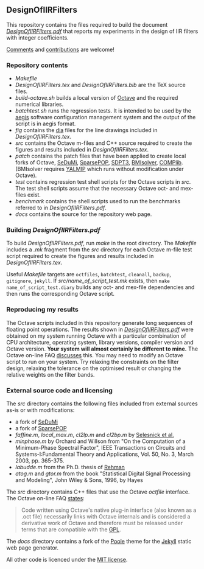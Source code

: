## DesignOfIIRFilters
This repository contains the files required to build the document
[*DesignOfIIRFilters.pdf*](docs/public/DesignOfIIRFilters.pdf) that
reports my experiments in the design of IIR filters with integer coefficients.

[Comments](mailto:designofiirfilters@gmail.com) and
[contributions](https://github.com/robertgj/DesignOfIIRFilters/pulls) are
welcome!

### Repository contents
* *Makefile*
* *DesignOfIIRFilters.tex* and *DesignOfIIRFilters.bib* are the TeX source
  files.
* *build-octave.sh* builds a local version of
  [Octave](https://www.gnu.org/software/octave) and the required numerical
  libraries. 
* *batchtest.sh* runs the regression tests. It is intended to be used by the
 [aegis](http://aegis.sourceforge.net) software configuration management system
 and the output of the script is in aegis format.
* *fig* contains the [dia](https://wiki.gnome.org/Apps/Dia) files for
  the line drawings included in *DesignOfIIRFilters.tex*.
* *src* contains the Octave m-files and C++ source required to create the
  figures and results included in *DesignOfIIRFilters.tex*. 
* *patch* contains the patch files that have been applied to create local forks
 of Octave, [SeDuMi](https://github.com/sqlp/sedumi),
 [SparsePOP](http://sparsepop.sourceforge.net), 
 [SDPT3](https://github.com/sqlp/sdpt3), 
 [BMIsolver](https://sourceforge.net/projects/self-concordant-optimization/files/BMISolver-v1.0/), 
 [COMPlib](http://www.complib.de). (BMIsolver requires
 [YALMIP](https://yalmip.github.io/) which runs without modification under
 Octave).
* *test* contains regression test shell scripts for the Octave scripts in *src*.
 The test shell scripts assume that the necessary Octave oct- and mex-files
 exist.
* *benchmark* contains the shell scripts used to run the benchmarks referred to
 in *DesignOfIIRFilters.pdf*.
* *docs* contains the source for the repository web page.

### Building *DesignOfIIRFilters.pdf*
To build *DesignOfIIRFilters.pdf*, run *make* in the root directory. The
*Makefile* includes a *.mk* fragment from the *src* directory for each Octave
m-file test script required to create the figures and results included in
*DesignOfIIRFilters.tex*.

Useful *Makefile* targets are ```octfiles```, ```batchtest```, ```cleanall```,
 ```backup```, ```gitignore```, ```jekyll```. If
 *src/name_of_script_test.mk* exists, then ```make name_of_script_test.diary```
 builds any oct- and mex-file dependencies and then runs the corresponding
 Octave script.

### Reproducing my results
The Octave scripts included in this repository generate long sequences of
floating point operations. The results shown in
[*DesignOfIIRFilters.pdf*](docs/public/DesignOfIIRFilters.pdf)
were obtained on my system running Octave with a particular combination of
CPU architecture, operating system, library versions, compiler version and
Octave version. **Your system will almost certainly be different to mine.**
The Octave on-line FAQ
[discusses](https://wiki.octave.org/FAQ#Why_is_Octave.27s_floating-point_computation_wrong.3F)
this. You may need to modify an Octave script to run on your system. Try
relaxing the constraints on the filter design, relaxing the tolerance on the
optimised result or changing the relative weights on the filter bands. 

### External source code and licensing
The *src* directory contains the following files included from
external sources as-is or with modifications:
* a fork of [SeDuMi](https://github.com/sqlp/sedumi)
* a fork of [SparsePOP](http://sparsepop.sourceforge.net)
* *faffine.m*, *local_max.m*, *cl2lp.m* and *cl2bp.m* by
 [Selesnick et al.](http://www.ece.rice.edu/dsp/software/rufilter.shtml)
* *minphase.m* by Orchard and Willson from "On the Computation of a 
 Minimum-Phase Spectral Factor", IEEE Transactions on Circuits and
 Systems-I:Fundamental Theory and Applications, Vol. 50, No. 3, March 2003,
 pp. 365-375.
* *labudde.m* from the Ph.D. thesis of
 [Rehman](http://www.lib.ncsu.edu/resolver/1840.16/6262)
* *atog.m* and *gtor.m* from the book "Statistical Digital Signal 
 Processing and Modeling", John Wiley & Sons, 1996, by Hayes 

The *src* directory contains C++ files that use the Octave *octfile* interface.
The Octave on-line FAQ [states](https://wiki.octave.org/FAQ#If_I_write_code_using_Octave_do_I_have_to_release_it_under_the_GPL.3F):
>  Code written using Octave's native plug-in interface (also known as a .oct
>  file) necessarily links with Octave internals and is considered a derivative
>  work of Octave and therefore must be released under terms that are
>  compatible with the [GPL](GPLv3).

The *docs* directory contains a fork of the [Poole](http://getpoole.com)
theme for the [Jekyll](http://jekyllrb.com) static web page generator.

All other code is licenced under the [MIT license](LICENSE).
